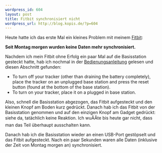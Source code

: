 ```yaml
--- 
wordpress_id: 604
layout: post
title: Fitbit synchronisiert nicht
wordpress_url: http://blog.kopis.de/?p=604
---
```

Heute hatte ich das erste Mal ein kleines Problem mit meinem [Fitbit][0]:

**Seit Montag morgen wurden keine Daten mehr synchronisiert.**

Nachdem ich mein Fitbit ohne Erfolg ein paar Mal auf die Basisstation gesteckt hatte, hab ich nochmal in der [Bedienungsanleitung][1] gelesen und diesen Abschnitt gefunden:

* To turn off your tracker (other than draining the battery completely), place the tracker on an unplugged base station and press the reset button (found at the bottom of the base station).
* To turn on your tracker, place it on a plugged in base station.

Also, schnell die Basisstation abgezogen, das Fitbit aufgesteckt und den kleinen Knopf am Boden kurz gedrückt. Danach hab ich das Fitbit von der Basisstation genommen und auf den einzigen Knopf am Gadget gedrückt: siehe da, tatächlich keine Reaktion. Ich wuÃÂte bis heute gar nicht, dass man das Teil überhaupt ausschalten kann.

Danach hab ich die Basisstation wieder an einen USB-Port gestöpselt und das Fitbit aufgesteckt. Nach ein paar Sekunden waren alle Daten (inklusive der Zeit von Montag morgen an) synchronisiert.

[0]: http://www.fitbit.com
[1]: http://www.fitbit.com/manual#tracker-battery
